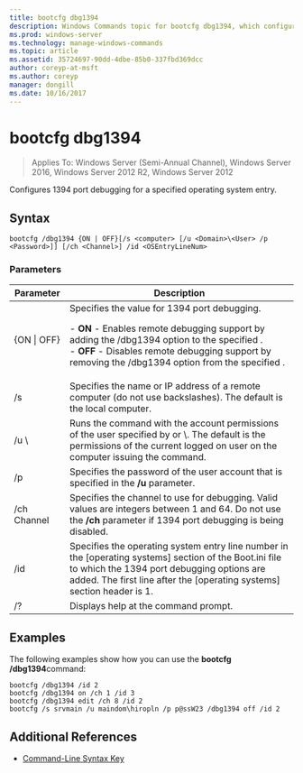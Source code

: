 ```yaml
---
title: bootcfg dbg1394
description: Windows Commands topic for bootcfg dbg1394, which configures 1394 port debugging for a specified operating system entry
ms.prod: windows-server
ms.technology: manage-windows-commands
ms.topic: article
ms.assetid: 35724697-90dd-4dbe-85b0-337fbd369dcc
author: coreyp-at-msft
ms.author: coreyp
manager: dongill
ms.date: 10/16/2017
---
```

# bootcfg dbg1394

>Applies To: Windows Server (Semi-Annual Channel), Windows Server 2016, Windows Server 2012 R2, Windows Server 2012

Configures 1394 port debugging for a specified operating system entry.

## Syntax
```
bootcfg /dbg1394 {ON | OFF}[/s <computer> [/u <Domain>\<User> /p <Password>]] [/ch <Channel>] /id <OSEntryLineNum>
```
### Parameters

|      Parameter       |                                                                                                                                           Description                                                                                                                                            |
|----------------------|--------------------------------------------------------------------------------------------------------------------------------------------------------------------------------------------------------------------------------------------------------------------------------------------------|
|   {ON &#124; OFF}    | Specifies the value for 1394 port debugging.<p>-   **ON** - Enables remote debugging support by adding the /dbg1394 option to the specified <OSEntryLineNum>.<br />-   **OFF** - Disables remote debugging support by removing the /dbg1394 option from the specified <OSEntryLineNum>. |
|    /s <computer>     |                                                                                        Specifies the name or IP address of a remote computer (do not use backslashes). The default is the local computer.                                                                                        |
| /u <Domain>\\<User>  |                                               Runs the command with the account permissions of the user specified by <User> or <Domain>\\<User>. The default is the permissions of the current logged on user on the computer issuing the command.                                               |
|    /p <Password>     |                                                                                                      Specifies the password of the user account that is specified in the **/u** parameter.                                                                                                       |
|     /ch Channel      |                                                           Specifies the channel to use for debugging. Valid values are integers between 1 and 64. Do not use the **/ch** <Channel> parameter if 1394 port debugging is being disabled.                                                           |
| /id <OSEntryLineNum> |                                  Specifies the operating system entry line number in the [operating systems] section of the Boot.ini file to which the 1394 port debugging options are added. The first line after the [operating systems] section header is 1.                                  |
|          /?          |                                                                                                                               Displays help at the command prompt.                                                                                                                               |

## <a name=BKMK_examples></a>Examples
The following examples show how you can use the **bootcfg /dbg1394**command:
```
bootcfg /dbg1394 /id 2 
bootcfg /dbg1394 on /ch 1 /id 3 
bootcfg /dbg1394 edit /ch 8 /id 2 
bootcfg /s srvmain /u maindom\hiropln /p p@ssW23 /dbg1394 off /id 2
```
## Additional References
- [Command-Line Syntax Key](command-line-syntax-key.md)
